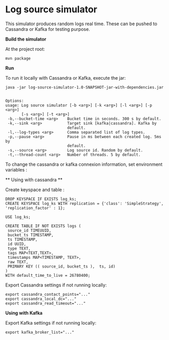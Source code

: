 # Log source simulator

This simulator produces random logs real time. These can be pushed to Cassandra or Kafka for testing purpose.


**Build the simulator**

At the project root:
```
mvn package
```

**Run** 

To run it locally with Cassandra or Kafka, execute the jar: 

```
java -jar log-source-simulator-1.0-SNAPSHOT-jar-with-dependencies.jar


Options:
usage: Log source simulator [-b <arg>] [-k <arg>] [-l <arg>] [-p <arg>]
       [-s <arg>] [-t <arg>]
 -b,--bucket-time <arg>    Bucket time in seconds. 300 s by default.
 -k,--sink <arg>           Target sink [kafka|cassandra]. Kafka by
                           default.
 -l,--log-types <arg>      Comma separated list of log types.
 -p,--pause <arg>          Pause in ms between each created log. 5ms by
                           default.
 -s,--source <arg>         Log source id. Random by default.
 -t,--thread-count <arg>   Number of threads. 5 by default.
 ```
 
To change the cassandra or kafka connexion information, set environment variables :

** Using with cassandra **

Create keyspace and table :
```
DROP KEYSPACE IF EXISTS log_ks;
CREATE KEYSPACE log_ks WITH replication = {'class': 'SimpleStrategy', 'replication_factor' : 1};

USE log_ks;

CREATE TABLE IF NOT EXISTS logs (
 source_id TIMEUUID,
 bucket_ts TIMESTAMP,
 ts TIMESTAMP,
 id UUID,
 type TEXT,
 tags MAP<TEXT,TEXT>,
 timestamps MAP<TIMESTAMP, TEXT>,
 raw TEXT,
 PRIMARY KEY (( source_id, bucket_ts ),  ts, id)
)
WITH default_time_to_live = 26780400;
```
 
Export Cassandra settings if not running locally:
```
export cassandra_contact_points="..."
export cassandra_local_dc="..."
export cassandra_read_timeout="..."
```

**Using with Kafka**

Export Kafka settings if not running locally:
```
export kafka_broker_list="..."
```
 
 
 